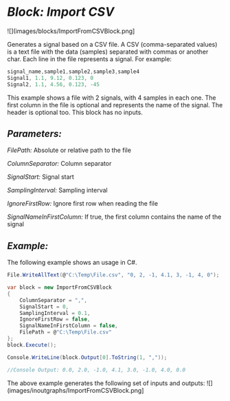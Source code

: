 # *Block: Import CSV*
![](images/blocks/ImportFromCSVBlock.png]

Generates a signal based on a CSV file.
A CSV (comma-separated values) is a text file with the data (samples) separated with commas or another char. Each line in the file represents a signal. For example:
```csharp
signal_name,sample1,sample2,sample3,sample4
Signal1, 1.1, 9.12, 0.123, 0
Signal2, 1.1, 4.56, 0.123, -45
```

This example shows a file with 2 signals, with 4 samples in each one. The first column in the file is optional and represents the name of the signal. The header is optional too.
This block has no inputs.

## *Parameters:*

*FilePath:* Absolute or relative path to the file

*ColumnSeparator:* Column separator

*SignalStart:* Signal start

*SamplingInterval:* Sampling interval

*IgnoreFirstRow:* Ignore first row when reading the file

*SignalNameInFirstColumn:* If true, the first column contains the name of the signal

## *Example:*

The following example shows an usage in C#.

```csharp
File.WriteAllText(@"C:\Temp\File.csv", "0, 2, -1, 4.1, 3, -1, 4, 0");

var block = new ImportFromCSVBlock
{
    ColumnSeparator = ",",
    SignalStart = 0,
    SamplingInterval = 0.1,
    IgnoreFirstRow = false,
    SignalNameInFirstColumn = false,
    FilePath = @"C:\Temp\File.csv"
};
block.Execute();

Console.WriteLine(block.Output[0].ToString(1, ","));

//Console Output: 0.0, 2.0, -1.0, 4.1, 3.0, -1.0, 4.0, 0.0
```

The above example generates the following set of inputs and outputs:
![](images/inoutgraphs/ImportFromCSVBlock.png]

